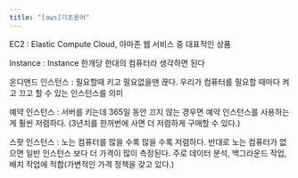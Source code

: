 ```yaml
---
title: "[aws]기초용어"
---
```


EC2 : Elastic Compute Cloud, 아마존 웹 서비스 중 대표적인 상품

Instance : Instance 한개당 한대의 컴퓨터라 생각하면 된다

온디맨드 인스턴스 : 필요할때 키고 필요없을땐 끊다. 우리가 컴퓨터를 필요할 때마다 켜고 끄고 할 수 있는 인스턴스를 의미

예약 인스턴스 : 서버를 키는데 365일 동안 끄지 않는 경우면 예약 인스턴스를 사용하는게 훨씬 저렴하다. (3년치를 한꺼번에 사면 더 저렴하게 구매할 수 있다.)

스팟 인스턴스 : 노는 컴퓨터를 많을 수록 많을 수록 저렴하다. 반대로 노는 컴퓨터가 없으면 일반 인스턴스 보다 더 가격이 많이 측정된다. 주로 데이터 분석, 백그라운드 작업, 배치 작업에 적합(가변적인 가격 정책을 갖고 있다.)
